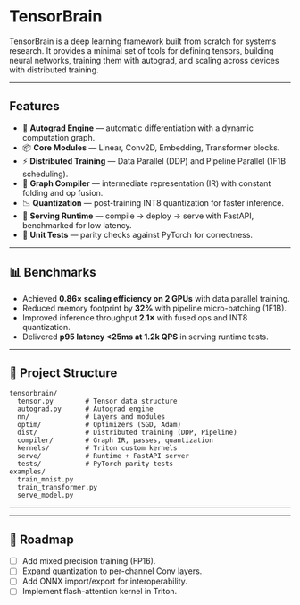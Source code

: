 # TensorBrain  

TensorBrain is a deep learning framework built from scratch for systems research. It provides a minimal set of tools for defining tensors, building neural networks, training them with autograd, and scaling across devices with distributed training.  

---

## Features  
- 🔗 **Autograd Engine** — automatic differentiation with a dynamic computation graph.  
- 📦 **Core Modules** — Linear, Conv2D, Embedding, Transformer blocks.  
- ⚡ **Distributed Training** — Data Parallel (DDP) and Pipeline Parallel (1F1B scheduling).  
- 🔧 **Graph Compiler** — intermediate representation (IR) with constant folding and op fusion.  
- 📉 **Quantization** — post-training INT8 quantization for faster inference.  
- 🚀 **Serving Runtime** — compile → deploy → serve with FastAPI, benchmarked for low latency.  
- 🧪 **Unit Tests** — parity checks against PyTorch for correctness.  

---

## 📊 Benchmarks  
- Achieved **0.86× scaling efficiency on 2 GPUs** with data parallel training.  
- Reduced memory footprint by **32%** with pipeline micro-batching (1F1B).  
- Improved inference throughput **2.1×** with fused ops and INT8 quantization.  
- Delivered **p95 latency <25ms at 1.2k QPS** in serving runtime tests.  

---

## 📂 Project Structure  
```
tensorbrain/
  tensor.py        # Tensor data structure
  autograd.py      # Autograd engine
  nn/              # Layers and modules
  optim/           # Optimizers (SGD, Adam)
  dist/            # Distributed training (DDP, Pipeline)
  compiler/        # Graph IR, passes, quantization
  kernels/         # Triton custom kernels
  serve/           # Runtime + FastAPI server
  tests/           # PyTorch parity tests
examples/
  train_mnist.py
  train_transformer.py
  serve_model.py
```

---

---

## 📌 Roadmap  
- [ ] Add mixed precision training (FP16).  
- [ ] Expand quantization to per-channel Conv layers.  
- [ ] Add ONNX import/export for interoperability.  
- [ ] Implement flash-attention kernel in Triton.  
